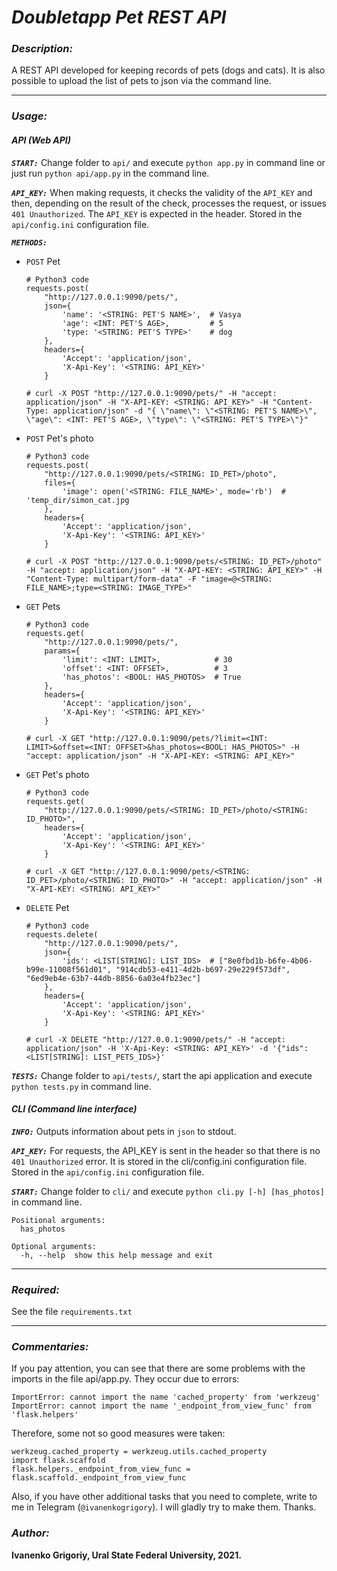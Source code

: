 # _Doubletapp Pet REST API_

### _Description:_

A REST API developed for keeping records of pets (dogs and cats).
It is also possible to upload the list of pets to json via the command line.

---

### _Usage:_

#### _API (Web API)_
_**`START:`**_
Change folder to `api/` and execute `python app.py` in command line or 
just run `python api/app.py` in the command line.

_**`API_KEY:`**_
When making requests, it checks the validity of the `API_KEY` and then, 
depending on the result of the check, processes the request, or issues 
`401 Unauthorized`.
The `API_KEY` is expected in the header.
Stored in the `api/config.ini` configuration file.

_**`METHODS:`**_

* `POST` Pet
      
      # Python3 code
      requests.post(
          "http://127.0.0.1:9090/pets/", 
          json={
              'name': '<STRING: PET'S NAME>',  # Vasya
              'age': <INT: PET'S AGE>,         # 5
              'type: '<STRING: PET'S TYPE>'    # dog
          }, 
          headers={
              'Accept': 'application/json',
              'X-Api-Key': '<STRING: API_KEY>'
          }
      
      # curl -X POST "http://127.0.0.1:9090/pets/" -H "accept: application/json" -H "X-API-KEY: <STRING: API_KEY>" -H "Content-Type: application/json" -d "{ \"name\": \"<STRING: PET'S NAME>\", \"age\": <INT: PET'S AGE>, \"type\": \"<STRING: PET'S TYPE>\"}"
        
* `POST` Pet's photo
      
      # Python3 code
      requests.post(
          "http://127.0.0.1:9090/pets/<STRING: ID_PET>/photo", 
          files={
              'image': open('<STRING: FILE_NAME>', mode='rb')  # 'temp_dir/simon_cat.jpg
          }, 
          headers={
              'Accept': 'application/json',
              'X-Api-Key': '<STRING: API_KEY>'
          }
      
      # curl -X POST "http://127.0.0.1:9090/pets/<STRING: ID_PET>/photo" -H "accept: application/json" -H "X-API-KEY: <STRING: API_KEY>" -H "Content-Type: multipart/form-data" -F "image=@<STRING: FILE_NAME>;type=<STRING: IMAGE_TYPE>"
        
* `GET` Pets

      # Python3 code
      requests.get(
          "http://127.0.0.1:9090/pets/", 
          params={
              'limit': <INT: LIMIT>,            # 30
              'offset': <INT: OFFSET>,          # 3
              'has_photos': <BOOL: HAS_PHOTOS>  # True
          }, 
          headers={
              'Accept': 'application/json',
              'X-Api-Key': '<STRING: API_KEY>'
          }

      # curl -X GET "http://127.0.0.1:9090/pets/?limit=<INT: LIMIT>&offset=<INT: OFFSET>&has_photos=<BOOL: HAS_PHOTOS>" -H "accept: application/json" -H "X-API-KEY: <STRING: API_KEY>"
  
* `GET` Pet's photo

      # Python3 code
      requests.get(
          "http://127.0.0.1:9090/pets/<STRING: ID_PET>/photo/<STRING: ID_PHOTO>",
          headers={
              'Accept': 'application/json',
              'X-Api-Key': '<STRING: API_KEY>'
          }

      # curl -X GET "http://127.0.0.1:9090/pets/<STRING: ID_PET>/photo/<STRING: ID_PHOTO>" -H "accept: application/json" -H "X-API-KEY: <STRING: API_KEY>"
     
* `DELETE` Pet

      # Python3 code
      requests.delete(
          "http://127.0.0.1:9090/pets/", 
          json={
              'ids': <LIST[STRING]: LIST_IDS>  # ["8e0fbd1b-b6fe-4b06-b99e-11008f561d01", "914cdb53-e411-4d2b-b697-29e229f573df", "6ed9eb4e-63b7-44db-8856-6a03e4fb23ec"]
          }, 
          headers={
              'Accept': 'application/json',
              'X-Api-Key': '<STRING: API_KEY>'
          }

      # curl -X DELETE "http://127.0.0.1:9090/pets/" -H "accept: application/json" -H 'X-Api-Key: <STRING: API_KEY>' -d '{"ids": <LIST[STRING]: LIST_PETS_IDS>}'


_**`TESTS:`**_
Change folder to `api/tests/`, start the api application and execute 
`python tests.py` in command line.

#### _CLI (Command line interface)_
_**`INFO:`**_
Outputs information about pets in `json` to stdout.

_**`API_KEY:`**_
For requests, the API_KEY is sent in the header so that there is no 
`401 Unauthorized` error. It is stored in the cli/config.ini configuration 
file.
Stored in the `api/config.ini` configuration file.

_**`START:`**_
Change folder to `cli/` and execute `python cli.py [-h] [has_photos]` in 
command line.

    Positional arguments:
      has_photos  
    
    Optional arguments:
      -h, --help  show this help message and exit

---

### _Required:_

See the file `requirements.txt`

---

### _Commentaries:_

If you pay attention, you can see that there are some problems with the 
imports in the file api/app.py. They occur due to errors:

    ImportError: cannot import the name 'cached_property' from 'werkzeug'
    ImportError: cannot import the name '_endpoint_from_view_func' from 'flask.helpers'

Therefore, some not so good measures were taken:

    werkzeug.cached_property = werkzeug.utils.cached_property
    import flask.scaffold
    flask.helpers._endpoint_from_view_func = flask.scaffold._endpoint_from_view_func

Also, if you have other additional tasks that you need to complete, write to 
me in Telegram (`@ivanenkogrigory`). I will gladly try to make them. Thanks.

### _Author:_ 

**Ivanenko Grigoriy, Ural State Federal University, 2021.**
